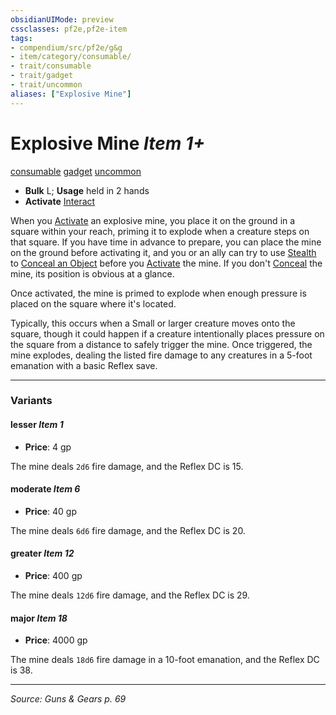 ```yaml
---
obsidianUIMode: preview
cssclasses: pf2e,pf2e-item
tags:
- compendium/src/pf2e/g&g
- item/category/consumable/
- trait/consumable
- trait/gadget
- trait/uncommon
aliases: ["Explosive Mine"]
---
```

# Explosive Mine *Item 1+*  
[consumable](rules/traits/consumable.md "Consumable Item Trait")  [gadget](rules/traits/gadget-g-g.md "Gadget  Trait")  [uncommon](rules/traits/uncommon.md "Uncommon Rarity Trait")  

- **Bulk** L; **Usage** held in 2 hands
- **Activate** [Interact](rules/actions/interact.md)

When you [Activate](rules/actions/activate-an-item.md) an explosive mine, you place it on the ground in a square within your reach, priming it to explode when a creature steps on that square. If you have time in advance to prepare, you can place the mine on the ground before activating it, and you or an ally can try to use [Stealth](compendium/skills.md#Stealth) to [Conceal an Object](rules/actions/conceal-an-object.md) before you [Activate](rules/actions/activate-an-item.md) the mine. If you don't [Conceal](rules/actions/conceal-an-object.md) the mine, its position is obvious at a glance.

Once activated, the mine is primed to explode when enough pressure is placed on the square where it's located.

Typically, this occurs when a Small or larger creature moves onto the square, though it could happen if a creature intentionally places pressure on the square from a distance to safely trigger the mine. Once triggered, the mine explodes, dealing the listed fire damage to any creatures in a 5-foot emanation with a basic Reflex save.

---

### Variants

#### lesser *Item 1*

- **Price**: 4 gp

The mine deals `2d6` fire damage, and the Reflex DC is 15.

#### moderate *Item 6*

- **Price**: 40 gp

The mine deals `6d6` fire damage, and the Reflex DC is 20.

#### greater *Item 12*

- **Price**: 400 gp

The mine deals `12d6` fire damage, and the Reflex DC is 29.

#### major *Item 18*

- **Price**: 4000 gp

The mine deals `18d6` fire damage in a 10-foot emanation, and the Reflex DC is 38.

---
*Source: Guns & Gears p. 69*